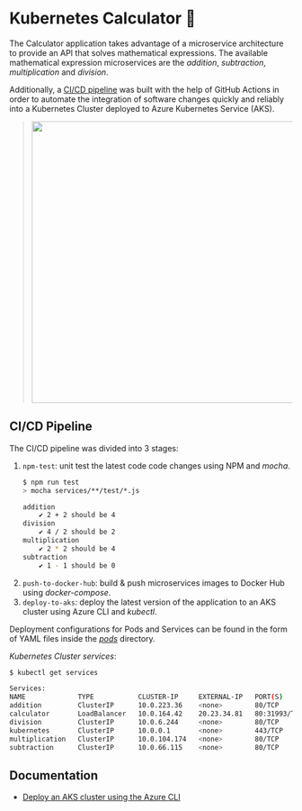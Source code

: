 # Kubernetes Calculator 🧮
The Calculator application takes advantage of a microservice architecture to provide an API that solves mathematical expressions. The available mathematical expression microservices are the _addition_, _subtraction_, _multiplication_ and _division_.

Additionally, a [CI/CD pipeline](.github/workflows/ci-cd.yml) was built with the help of GitHub Actions in order to automate the integration of software changes quickly and reliably into a Kubernetes Cluster deployed to Azure Kubernetes Service (AKS).

> <img src="https://user-images.githubusercontent.com/47757441/218872579-783414ec-3d54-4f7c-a2fe-33f4cfe49da8.png" width="500">

## CI/CD Pipeline
The CI/CD pipeline was divided into 3 stages:
1. `npm-test`: unit test the latest code code changes using NPM and _mocha_.
    ```sh
    $ npm run test
    > mocha services/**/test/*.js

    addition
        ✔ 2 + 2 should be 4 
    division
        ✔ 4 / 2 should be 2 
    multiplication
        ✔ 2 * 2 should be 4 
    subtraction
        ✔ 1 - 1 should be 0
    ```
2. `push-to-docker-hub`: build & push microservices images to Docker Hub using _docker-compose_.
3. `deploy-to-aks`: deploy the latest version of the application to an AKS cluster using Azure CLI and _kubectl_. 

Deployment configurations for Pods and Services can be found in the form of YAML files inside the [_pods_](pods) directory.

_Kubernetes Cluster services_:
```sh
$ kubectl get services

Services:
NAME             TYPE           CLUSTER-IP     EXTERNAL-IP   PORT(S)          AGE
addition         ClusterIP      10.0.223.36    <none>        80/TCP           2s
calculator       LoadBalancer   10.0.164.42    20.23.34.81   80:31993/TCP     1s
division         ClusterIP      10.0.6.244     <none>        80/TCP           1s
kubernetes       ClusterIP      10.0.0.1       <none>        443/TCP          3m24s
multiplication   ClusterIP      10.0.104.174   <none>        80/TCP           1s
subtraction      ClusterIP      10.0.66.115    <none>        80/TCP           1s
```


## Documentation
- [Deploy an AKS cluster using the Azure CLI](https://learn.microsoft.com/en-us/azure/aks/learn/quick-kubernetes-deploy-cli)
